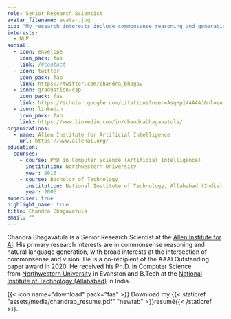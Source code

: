 ```yaml
---
role: Senior Research Scientist
avatar_filename: avatar.jpg
bio: "My research interests include commonsense reasoning and generation. "
interests:
  - NLP
social:
  - icon: envelope
    icon_pack: fas
    link: /#contact
  - icon: twitter
    icon_pack: fab
    link: https://twitter.com/chandra_bhagav
  - icon: graduation-cap
    icon_pack: fas
    link: https://scholar.google.com/citations?user=AsgHp14AAAAJ&hl=en
  - icon: linkedin
    icon_pack: fab
    link: https://www.linkedin.com/in/chandrabhagavatula/
organizations:
  - name: Allen Institute for Artificial Intelligence
    url: https://www.allenai.org/
education:
  courses:
    - course: PhD in Computer Science (Artificial Intelligence)
      institution: Northwestern University
      year: 2016
    - course: Bachelor of Technology
      institution: National Institute of Technology, Allahabad (India)
      year: 2006
superuser: true
highlight_name: true
title: Chandra Bhagavatula
email: ""
---
```

Chandra Bhagavatula is a Senior Research Scientist at the [Allen Institute for AI](https://allenai.org/). His primary research interests are in commonsense reasoning and natural language generation, with broad interests at the intersection of commonsense and vision. He is a co-recipient of the AAAI Outstanding paper award in 2020. He received his Ph.D. in Computer Science from [Northwestern University](https://www.northwestern.edu/) in Evanston and B.Tech at the [National Institute of Technology (Allahabad)](http://www.mnnit.ac.in/) in India. 

{{< icon name="download" pack="fas" >}} Download my {{< staticref "assets/media/chandrab_resume.pdf" "newtab" >}}resumé{{< /staticref >}}.
